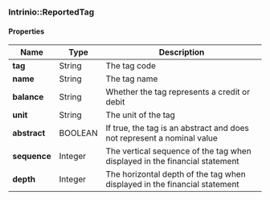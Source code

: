 

[//]: # (CLASS:Intrinio::ReportedTag)

[//]: # (KIND:object)

### Intrinio::ReportedTag

#### Properties

[//]: # (START_DEFINITION)

Name | Type | Description
------------ | ------------- | -------------
**tag** | String | The tag code &nbsp;
**name** | String | The tag name &nbsp;
**balance** | String | Whether the tag represents a credit or debit &nbsp;
**unit** | String | The unit of the tag &nbsp;
**abstract** | BOOLEAN | If true, the tag is an abstract and does not represent a nominal value &nbsp;
**sequence** | Integer | The vertical sequence of the tag when displayed in the financial statement &nbsp;
**depth** | Integer | The horizontal depth of the tag when displayed in the financial statement &nbsp;

[//]: # (END_DEFINITION)



